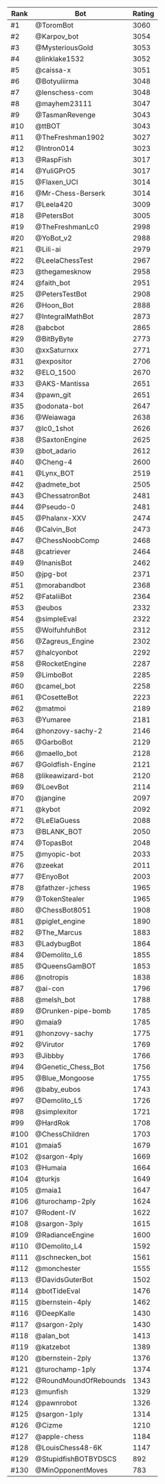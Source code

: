 Rank|Bot|Rating
---|---|---
#1|@ToromBot|3060
#2|@Karpov_bot|3054
#3|@MysteriousGold|3053
#4|@linklake1532|3052
#5|@caissa-x|3051
#6|@Botyuliirma|3048
#7|@lenschess-com|3048
#8|@mayhem23111|3047
#9|@TasmanRevenge|3043
#10|@ttBOT|3043
#11|@TheFreshman1902|3027
#12|@Intron014|3023
#13|@RaspFish|3017
#14|@YuliGPrO5|3017
#15|@Flaxen_UCI|3014
#16|@Mr-Chess-Berserk|3014
#17|@Leela420|3009
#18|@PetersBot|3005
#19|@TheFreshmanLc0|2998
#20|@YoBot_v2|2988
#21|@Lili-ai|2979
#22|@LeelaChessTest|2967
#23|@thegamesknow|2958
#24|@faith_bot|2951
#25|@PetersTestBot|2908
#26|@Hoon_Bot|2888
#27|@IntegralMathBot|2873
#28|@abcbot|2865
#29|@BitByByte|2773
#30|@xxSaturnxx|2771
#31|@expositor|2706
#32|@ELO_1500|2670
#33|@AKS-Mantissa|2651
#34|@pawn_git|2651
#35|@odonata-bot|2647
#36|@Weiawaga|2638
#37|@lc0_1shot|2626
#38|@SaxtonEngine|2625
#39|@bot_adario|2612
#40|@Cheng-4|2600
#41|@Lynx_BOT|2519
#42|@admete_bot|2505
#43|@ChessatronBot|2481
#44|@Pseudo-0|2481
#45|@Phalanx-XXV|2474
#46|@Calvin_Bot|2473
#47|@ChessNoobComp|2468
#48|@catriever|2464
#49|@InanisBot|2462
#50|@jpg-bot|2371
#51|@morabandbot|2368
#52|@FataliiBot|2364
#53|@eubos|2332
#54|@simpleEval|2322
#55|@WolfuhfuhBot|2312
#56|@Zagreus_Engine|2302
#57|@halcyonbot|2292
#58|@RocketEngine|2287
#59|@LimboBot|2285
#60|@camel_bot|2258
#61|@CosetteBot|2223
#62|@matmoi|2189
#63|@Yumaree|2181
#64|@honzovy-sachy-2|2146
#65|@GarboBot|2129
#66|@maello_bot|2128
#67|@Goldfish-Engine|2121
#68|@likeawizard-bot|2120
#69|@LoevBot|2114
#70|@jangine|2097
#71|@kybot|2092
#72|@LeElaGuess|2088
#73|@BLANK_BOT|2050
#74|@TopasBot|2048
#75|@myopic-bot|2033
#76|@zeekat|2011
#77|@EnyoBot|2003
#78|@fathzer-jchess|1965
#79|@TokenStealer|1965
#80|@ChessBot8051|1908
#81|@piglet_engine|1890
#82|@The_Marcus|1883
#83|@LadybugBot|1864
#84|@Demolito_L6|1855
#85|@QueensGamBOT|1853
#86|@notropis|1838
#87|@ai-con|1796
#88|@melsh_bot|1788
#89|@Drunken-pipe-bomb|1785
#90|@maia9|1785
#91|@honzovy-sachy|1775
#92|@Virutor|1769
#93|@Jibbby|1766
#94|@Genetic_Chess_Bot|1756
#95|@Blue_Mongoose|1755
#96|@baby_eubos|1743
#97|@Demolito_L5|1726
#98|@simplexitor|1721
#99|@HardRok|1708
#100|@ChessChildren|1703
#101|@maia5|1679
#102|@sargon-4ply|1669
#103|@Humaia|1664
#104|@turkjs|1649
#105|@maia1|1647
#106|@turochamp-2ply|1624
#107|@Rodent-IV|1622
#108|@sargon-3ply|1615
#109|@RadianceEngine|1600
#110|@Demolito_L4|1592
#111|@schnecken_bot|1561
#112|@monchester|1555
#113|@DavidsGuterBot|1502
#114|@botTideEval|1476
#115|@bernstein-4ply|1462
#116|@DeepKalle|1430
#117|@sargon-2ply|1430
#118|@alan_bot|1413
#119|@katzebot|1389
#120|@bernstein-2ply|1376
#121|@turochamp-1ply|1374
#122|@RoundMoundOfRebounds|1343
#123|@munfish|1329
#124|@pawnrobot|1326
#125|@sargon-1ply|1314
#126|@Cizme|1210
#127|@apple-chess|1184
#128|@LouisChess48-6K|1147
#129|@StupidfishBOTBYDSCS|892
#130|@MinOpponentMoves|783
